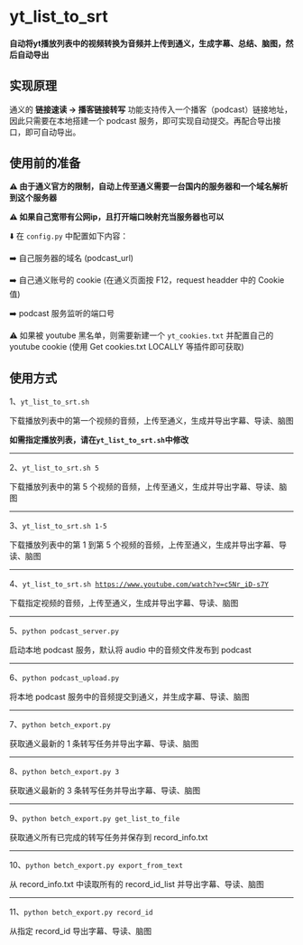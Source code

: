 # yt_list_to_srt

#### 自动将yt播放列表中的视频转换为音频并上传到通义，生成字幕、总结、脑图，然后自动导出

## 实现原理

通义的 <b>链接速读 -> 播客链接转写</b> 功能支持传入一个播客（podcast）链接地址，因此只需要在本地搭建一个 podcast 服务，即可实现自动提交。再配合导出接口，即可自动导出。

## 使用前的准备

<b>⚠️ 由于通义官方的限制，自动上传至通义需要一台国内的服务器和一个域名解析到这个服务器</b>

<b>⚠️ 如果自己宽带有公网ip，且打开端口映射充当服务器也可以</b>

⬇️ 在 <code>config.py</code> 中配置如下内容：

➡️ 自己服务器的域名 (podcast_url)

➡️ 自己通义账号的 cookie (在通义页面按 F12，request headder 中的 Cookie 值)

➡️ podcast 服务监听的端口号

⚠️ 如果被 youtube 黑名单，则需要新建一个 <code>yt_cookies.txt</code> 并配置自己的 youtube cookie (使用 Get cookies.txt LOCALLY 等插件即可获取)

## 使用方式

1、<code>yt_list_to_srt.sh</code>

下载播放列表中的第一个视频的音频，上传至通义，生成并导出字幕、导读、脑图

<b>如需指定播放列表，请在<code>yt_list_to_srt.sh</code>中修改</b>

<hr>

2、<code>yt_list_to_srt.sh 5</code>

下载播放列表中的第 5 个视频的音频，上传至通义，生成并导出字幕、导读、脑图

<hr>

3、<code>yt_list_to_srt.sh 1-5</code>

下载播放列表中的第 1 到第 5 个视频的音频，上传至通义，生成并导出字幕、导读、脑图

<hr>

4、<code>yt_list_to_srt.sh https://www.youtube.com/watch?v=c5Nr_iD-s7Y </code>

下载指定视频的音频，上传至通义，生成并导出字幕、导读、脑图

<hr>

5、<code>python podcast_server.py</code>

启动本地 podcast 服务，默认将 audio 中的音频文件发布到 podcast

<hr>

6、<code>python podcast_upload.py</code>

将本地 podcast 服务中的音频提交到通义，并生成字幕、导读、脑图

<hr>

7、<code>python betch_export.py</code>

获取通义最新的 1 条转写任务并导出字幕、导读、脑图

<hr>

8、<code>python betch_export.py 3</code>

获取通义最新的 3 条转写任务并导出字幕、导读、脑图

<hr>

9、<code>python betch_export.py get_list_to_file</code>

获取通义所有已完成的转写任务并保存到 record_info.txt

<hr>

10、<code>python betch_export.py export_from_text</code>

从 record_info.txt 中读取所有的 record_id_list 并导出字幕、导读、脑图

<hr>

11、<code>python betch_export.py record_id</code>

从指定 record_id 导出字幕、导读、脑图

